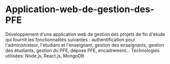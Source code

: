 # Application-web-de-gestion-des-PFE
Développement d'une application web de gestion des projets de fin d'étude qui fournit les fonctionnalités suivantes :
authentification pour l'administrateur, l'étudiant et l'enseignant, gestion des enseignants, gestion des étudiants, gestion du PFE, dépose PFE, encadrement...
Technologies utilisées: Node.js, React.js, MongoDB
